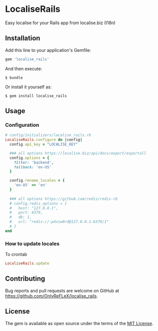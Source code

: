 # LocaliseRails

Easy localise for your Rails app from localise.biz (I18n)

## Installation

Add this line to your application's Gemfile:

```ruby
gem 'localise_rails'
```

And then execute:

    $ bundle

Or install it yourself as:

    $ gem install localise_rails

## Usage

### Configuration
```ruby
# config/initializers/localise_rails.rb
LocaliseRails.configure do |config|
  config.api_key = "LOCALISE_KEY"

  ### all options https://localise.biz/api/docs/export/exportall
  config.options = {
    filter: 'backend',
    fallback: 'en-US'
  }

  config.rename_locales = {
    'en-US' => 'en'
  }
  
  ### all options https://github.com/redis/redis-rb
  # config.redis_options = {
  #   host: "127.0.0.1", 
  #   port: 6379, 
  #   db: 1,
  #   url: "redis://:p4ssw0rd@127.0.0.1:6379/1"
  # }
end
```
### How to update locales
To crontab
```ruby
LocaliseRails.update
```

## Contributing

Bug reports and pull requests are welcome on GitHub at https://github.com/OnlyReFLeX/localise_rails.

## License

The gem is available as open source under the terms of the [MIT License](https://opensource.org/licenses/MIT).
